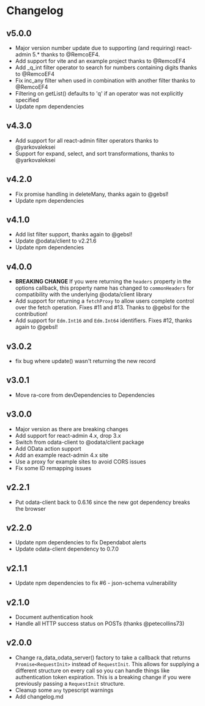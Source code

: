 # Changelog

## v5.0.0

- Major version number update due to supporting (and requiring) react-admin 5.* thanks to @RemcoEF4.
- Add support for vite and an example project thanks to @RemcoEF4
- Add _q_int filter operator to search for numbers containing digits thanks to @RemcoEF4
- Fix inc_any filter when used in combination with another filter thanks to @RemcoEF4
- Filtering on getList() defaults to 'q' if an operator was not explicitly specified
- Update npm dependencies

## v4.3.0

- Add support for all react-admin filter operators thanks to @yarkovaleksei
- Support for expand, select, and sort transformations, thanks to @yarkovaleksei

## v4.2.0

- Fix promise handling in deleteMany, thanks again to @gebsl!
- Update npm dependencies

## v4.1.0

- Add list filter support, thanks again to @gebsl!
- Update @odata/client to v2.21.6
- Update npm dependencies

## v4.0.0

- **BREAKING CHANGE** If you were returning the `headers` property in the options callback,
  this property name has changed to `commonHeaders` for compatibility with the underlying @odata/client
  library
- Add support for returning a `fetchProxy` to allow users complete control over the fetch operation. Fixes
  #11 and #13. Thanks to @gebsl for the contribution!
- Add support for `Edm.Int16` and `Edm.Int64` identifiers. Fixes #12, thanks again to @gebsl!

## v3.0.2

- fix bug where update() wasn't returning the new record

## v3.0.1

- Move ra-core from devDependencies to Dependencies

## v3.0.0

- Major version as there are breaking changes
- Add support for react-admin 4.x, drop 3.x
- Switch from odata-client to @odata/client package
- Add OData action support
- Add an example react-admin 4.x site
- Use a proxy for example sites to avoid CORS issues
- Fix some ID remapping issues

## v2.2.1

- Put odata-client back to 0.6.16 since the new got dependency breaks the browser

## v2.2.0

- Update npm dependencies to fix Dependabot alerts
- Update odata-client dependency to 0.7.0

## v2.1.1

- Update npm dependencies to fix #6 - json-schema vulnerability

## v2.1.0

- Document authentication hook
- Handle all HTTP success status on POSTs (thanks @petecollins73)

## v2.0.0

- Change ra_data_odata_server() factory to take a callback that returns `Promise<RequestInit>` instead
  of `RequestInit`. This allows for supplying a different structure on every call so you can handle things
  like authentication token expiration. This is a breaking change if you were previously passing a `RequestInit`
  structure.
- Cleanup some `any` typescript warnings
- Add changelog.md
